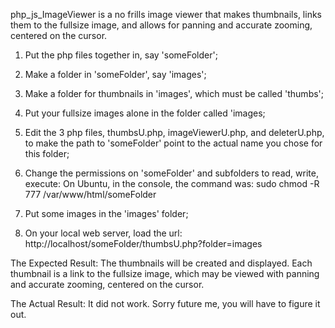 php_js_ImageViewer is a no frills image viewer that makes thumbnails, links them to the fullsize image, and allows for panning and accurate zooming, centered on the cursor. 

1) Put the php files together in, say 'someFolder';

2) Make a folder in 'someFolder', say 'images';

3) Make a folder for thumbnails in 'images', which must be called 'thumbs';

4) Put your fullsize images alone in the folder called 'images;

5) Edit the 3 php files, thumbsU.php, imageViewerU.php, and deleterU.php, to make the path to 'someFolder' point to the actual name you chose for this folder;

6) Change the permissions on 'someFolder' and subfolders to read, write, execute:
On Ubuntu, in the console, the command was:
sudo chmod -R 777 /var/www/html/someFolder

7) Put some images in the 'images' folder;

8) On your local web server, load the url:
http://localhost/someFolder/thumbsU.php?folder=images

The Expected Result:
The thumbnails will be created and displayed. Each thumbnail is a link to the fullsize image, which may be viewed with panning and accurate zooming, centered on the cursor.

The Actual Result:
It did not work. Sorry future me, you will have to figure it out.